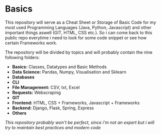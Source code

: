 # Basics

This repository will serve as a Cheat Sheet or Storage of Basic Code for my most used Programming Languages (Java, Python, Javascript) and other important things aswell (GIT, HTML, CSS etc.). So i can come back to this public repo everytime i need to look for some code snippet or see how certain Frameworks work.

The repository will be divided by topics and will probably contain the nine following folders:

* **Basics:** Classes, Datatypes and Basic Methods
* **Data Science:** Pandas, Numpy, Visualisation and Sklearn
* **Databases**
* **CLI**
* **File Management:** CSV, txt, Excel
* **Requests:** Webscraping
* **GIT**
* **Frontend:** HTML, CSS + Frameworks, Javascript + Frameworks
* **Backend:** Django, Flask, Spring, Express
* **Others**


*This repository probably won't be perfect, since i'm not an expert but i will try to maintain best practices and modern code*
